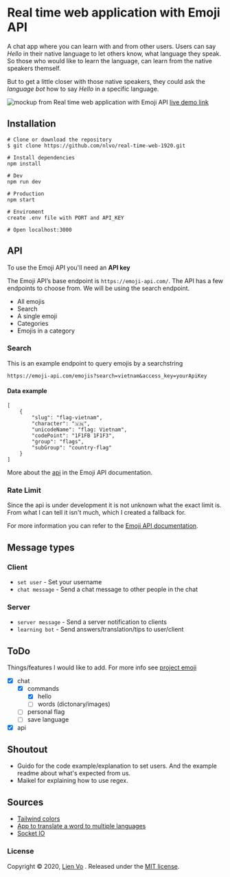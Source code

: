 # Real time web application with Emoji API
A chat app where you can learn with and from other users. Users can say *Hello* in their native language to let others know, what language they speak. So those who would like to learn the language, can learn from the native speakers themself.

But to get a little closer with those native speakers, they could ask the *language bot* how to say *Hello* in a specific language.

![mockup from Real time web application with Emoji API](https://user-images.githubusercontent.com/8554238/78983242-1fc0f580-7b24-11ea-854c-c91594c42acc.png)
[live demo link](https://chat-nlvo.herokuapp.com/)

## Installation
```
# Clone or download the repository
$ git clone https://github.com/nlvo/real-time-web-1920.git

# Install dependencies
npm install

# Dev
npm run dev

# Production
npm start

# Enviroment
create .env file with PORT and API_KEY

# Open localhost:3000
```
## API
To use the Emoji API you'll need an **API key**

The Emoji API’s base endpoint is `https://emoji-api.com/`. The API has a few endpoints to choose from. We will be using the search endpoint.

- All emojis
- Search
- A single emoji
- Categories
- Emojis in a category

### Search
This is an example endpoint to query emojis by a searchstring

`https://emoji-api.com/emojis?search=vietnam&access_key=yourApiKey`

#### Data example
```
[
    {
        "slug": "flag-vietnam",
        "character": "🇻🇳",
        "unicodeName": "flag: Vietnam",
        "codePoint": "1F1FB 1F1F3",
        "group": "flags",
        "subGroup": "country-flag"
    }
]
```
More about the [api](https://emoji-api.com/) in the Emoji API documentation.

### Rate Limit
Since the api is under development it is not unknown what the exact limit is. From what I can tell it isn't much, which I created a fallback for.

For more information you can refer to the [Emoji API documentation](https://emoji-api.com/).

## Message types
### Client
- `set user` - Set your username
- `chat message` - Send a chat message to other people in the chat

### Server
- `server message` - Send a server notification to clients
- `learning bot` - Send answers/translation/tips to user/client

## ToDo
Things/features I would like to add. For more info see [project emoji](https://github.com/nlvo/real-time-web-1920/projects/1)
- [x] chat
    - [x] commands
        - [x] hello
        - [ ] words (dictonary/images)
    - [ ] personal flag
    - [ ] save language
- [x] api

## Shoutout
- Guido for the code example/explanation to set users. And the example readme about what's expected from us.
- Maikel for explaining how to use regex.

## Sources
- [Tailwind colors](https://tailwindcss.com/)
- [App to translate a word to multiple languages](https://translatr.varunmalhotra.xyz/)
- [Socket IO](https://socket.io/get-started/chat/)

### License
Copyright © 2020, [Lien Vo](https://github.com/nlvo) . Released under the [MIT license](https://github.com/nlvo/web-app-from-scratch-1920/blob/master/LICENSE).

<!-- Add a link to your live demo in Github Pages 🌐-->

<!-- ☝️ replace this description with a description of your own work -->

<!-- replace the code in the /docs folder with your own, so you can showcase your work with GitHub Pages 🌍 -->

<!-- Add a nice poster image here at the end of the week, showing off your shiny frontend 📸 -->

<!-- Maybe a table of contents here? 📚 -->

<!-- How about a section that describes how to install this project? 🤓 -->

<!-- ...but how does one use this project? What are its features 🤔 -->

<!-- What external data source is featured in your project and what are its properties 🌠 -->

<!-- Maybe a checklist of done stuff and stuff still on your wishlist? ✅ -->

<!-- How about a license here? 📜 (or is it a licence?) 🤷 -->

